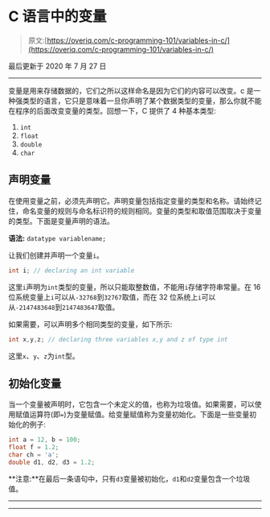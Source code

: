 # C 语言中的变量

> 原文:[https://overiq.com/c-programming-101/variables-in-c/](https://overiq.com/c-programming-101/variables-in-c/)

最后更新于 2020 年 7 月 27 日

* * *

变量是用来存储数据的，它们之所以这样命名是因为它们的内容可以改变。c 是一种强类型的语言，它只是意味着一旦你声明了某个数据类型的变量，那么你就不能在程序的后面改变变量的类型。回想一下，C 提供了 4 种基本类型:

1.  `int`
2.  `float`
3.  `double`
4.  `char`

## 声明变量

在使用变量之前，必须先声明它。声明变量包括指定变量的类型和名称。请始终记住，命名变量的规则与命名标识符的规则相同。变量的类型和取值范围取决于变量的类型。下面是变量声明的语法。

**语法:** `datatype variablename;`

让我们创建并声明一个变量`i`。

```c
int i; // declaring an int variable

```

这里`i`声明为`int`类型的变量，所以只能取整数值，不能用`i`存储字符串常量。在 16 位系统变量上`i`可以从`-32768`到`32767`取值，而在 32 位系统上`i`可以从`-2147483648`到`2147483647`取值。

如果需要，可以声明多个相同类型的变量，如下所示:

```c
int x,y,z; // declaring three variables x,y and z of type int

```

这里`x`、`y`、`z`为`int`型。

## 初始化变量

当一个变量被声明时，它包含一个未定义的值，也称为垃圾值。如果需要，可以使用赋值运算符(即`=`)为变量赋值。给变量赋值称为变量初始化。下面是一些变量初始化的例子:

```c
int a = 12, b = 100;
float f = 1.2;
char ch = 'a';
double d1, d2, d3 = 1.2;

```

**注意:**在最后一条语句中，只有`d3`变量被初始化，`d1`和`d2`变量包含一个垃圾值。

* * *

* * *
